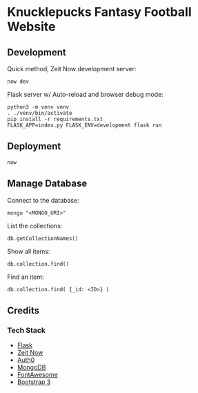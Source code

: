 # Knucklepucks Fantasy Football Website

## Development

Quick method, Zeit Now development server:

```
now dev
```

Flask server w/ Auto-reload and browser debug mode:

```
python3 -m venv venv
. ./venv/bin/activate
pip install -r requirements.txt
FLASK_APP=index.py FLASK_ENV=development flask run
```

## Deployment

`now`

## Manage Database

Connect to the database:

`mongo "<MONGO_URI>"`

List the collections:

`db.getCollectionNames()`

Show all items:

`db.collection.find()`

Find an item:

`db.collection.find( {_id: <ID>} )`

## Credits

### Tech Stack

- [Flask](https://palletsprojects.com/p/flask/)
- [Zeit Now](https://zeit.co/)
- [Auth0](https://auth0.com/)
- [MongoDB](https://www.mongodb.com/)
- [FontAwesome](https://fontawesome.com/)
- [Bootstrap 3](https://getbootstrap.com/docs/3.3/)
